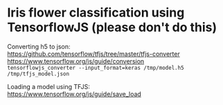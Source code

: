 # Iris flower classification using TensorflowJS (please don't do this)

Converting h5 to json: <br>
https://github.com/tensorflow/tfjs/tree/master/tfjs-converter <br>
https://www.tensorflow.org/js/guide/conversion <br>
`tensorflowjs_converter --input_format=keras /tmp/model.h5 /tmp/tfjs_model.json`

Loading a model using TFJS: <br>
https://www.tensorflow.org/js/guide/save_load


